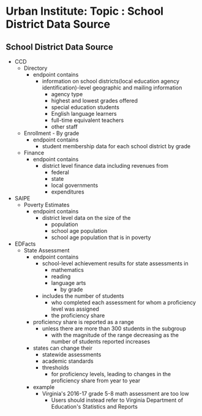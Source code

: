 # Urban Institute: Topic : School District Data Source

## School District Data Source
- CCD
    - Directory
        - endpoint contains
            - information on school districts(local education agency identification)-level geographic and mailing information
                - agency type 
                - highest and lowest grades offered
                - special education students 
                - English language learners
                - full-time equivalent teachers
                - other staff 
    - Enrollment - By grade 
        - endpoint contains
            - student membership data for each school district by grade  
    - Finance
        - endpoint contains
            - district level finance data including revenues from 
                - federal
                - state
                - local governments
                - expenditures 
- SAIPE
    - Poverty Estimates
        - endpoint contains
            - district level data on the size of the 
                - population
                - school age population
                - school age population that is in poverty 
- EDFacts 
    - State Assessment 
        - endpoint contains
            - school-level achievement results for state assessments in
                - mathematics
                - reading
                - language arts
                    - by grade 
            - includes the number of students
                - who completed each assessment for whom a proficiency level was assigned
                - the proficiency share 
        - proficiency share is reported as a range
            - unless there are more than 300 students in the subgroup
                - with the magnitude of the range decreasing as the number of students reported increases
        - states can change their 
            - statewide assessments
            - academic standards
            - thresholds 
                - for proficiency levels, leading to changes in the proficiency share from year to year 
        - example
            - Virginia's 2016-17 grade 5-8 math assessment are too low
                - Users should instead refer to Virginia Department of Education's Statistics and Reports 